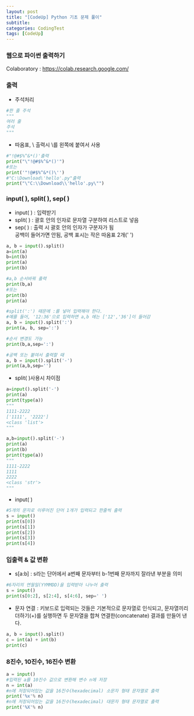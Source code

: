 ```yaml
---
layout: post
title: "[CodeUp] Python 기초 문제 풀이"
subtitle: 
categories: CodingTest
tags: [CodeUp]
---
```

### 웹으로 파이썬 출력하기
Colaboratory : <https://colab.research.google.com/>


### 출력
* 주석처리


```PYTHON
#한 줄 주석 
"""
여러 줄
주석
"""
```
* 따옴표, \ 출력시  \를 왼쪽에 붙여서 사용


```PYTHON
#"!@#$%^&*()'출력
print("\"!@#$%^&*()'")
#또는
print('"!@#$%^&*()\'')
#"C:\Download\'hello'.py"출력
print("\"C:\\Download\\'hello'.py\"")
```


### input( ), split( ), sep( )
* input( ) : 입력받기
* split( ) : 괄호 안의 인자로 문자열 구분하여 리스트로 넣음
* sep( ) : 출력 시 괄호 안의 인자가 구분자가 됨  
           공백이 들어가면 안됨, 공백 표시는 작은 따옴표 2개(' ')


```PYTHON
a, b = input().split()
a=int(a)
b=int(b)
print(a)
print(b)

#a,b 순서바꿔 출력
print(b,a)
#또는
print(b)
print(a)

#split(':') 때문에 :를 넣어 입력해야 한다. 
#예를 들어, '12:36'으로 입력하면 a,b 에는 ['12','36']이 들어감
a, b = input().split(':')
print(a, b, sep=':')

#순서 변경도 가능
print(b,a,sep=':')

#공백 또는 붙여서 출력할 때
a, b = input().split('-')
print(a,b,sep='')
```
* split( )사용시 차이점



```PYTHON
a=input().split('-')
print(a)
print(type(a))
"""
1111-2222
['1111', '2222']
<class 'list'>
"""

a,b=input().split('-')
print(a)
print(b)
print(type(a))
"""
1111-2222
1111
2222
<class 'str'>
"""
```

* input( )


```PYTHON
#5개의 문자로 이루어진 단어 1개가 입력되고 한줄씩 출력
s = input()
print(s[0])
print(s[1])
print(s[2])
print(s[3])
print(s[4])
```

### 입출력 & 값 변환
* s[a:b] : s라는 단어에서 a번째 문자부터 b-1번째 문자까지 잘라낸 부분을 의미


```PYTHON
#6자리의 연월일(YYMMDD)을 입력받아 나누어 출력
s = input()
print(s[0:2], s[2:4], s[4:6], sep=' ')
```
* 문자 연결 : 키보드로 입력되는 것들은 기본적으로 문자열로 인식되고, 문자열끼리 더하기(+)를 실행하면 
두 문자열을 합쳐 연결한(concatenate) 결과를 만들어 낸다.

```PYTHON
a, b = input().split()
c = int(a) + int(b)
print(c)
```


### 8진수, 10진수, 16진수 변환
```PYTHON
a = input()
#입력된 a를 10진수 값으로 변환해 변수 n에 저장
n = int(a)
#n에 저장되어있는 값을 16진수(hexadecimal) 소문자 형태 문자열로 출력
print('%x'% n)
#n에 저장되어있는 값을 16진수(hexadecimal) 대문자 형태 문자열로 출력
print('%X'% n)
```